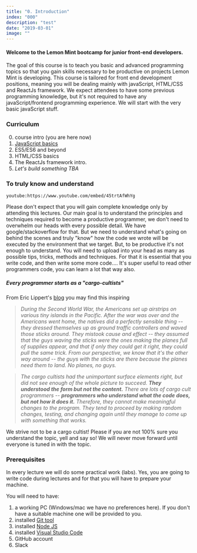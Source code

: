 ```yaml
---
title: "0. Introduction"
index: "000"
description: "test"
date: "2019-03-01"
image: ""
---
```


#### Welcome to the Lemon Mint bootcamp for junior front-end developers.

The goal of this course is to teach you basic and advanced programming topics so that you gain skills necessary to be productive on projects Lemon Mint is developing. This course is tailored for front end development positions, meaning you will be dealing mainly with javaScript, HTML/CSS and ReactJs framework. We expect attendees to have some previous programming knowledge, but it's not required to have any javaScript/frontend programming experience. We will start with the very basic javaScript stuff.

### Curriculum

0. course intro (you are here now)
1. [JavaScript basics](/posts/1_js_basic)
1. ES5/ES6 and beyond
1. HTML/CSS basics
1. The ReactJs framework intro.
1. _Let's build something TBA_

### To truly know and understand

`youtube:https://www.youtube.com/embed/45trtAfWhYg`

Please don't expect that you will gain complete knowledge only by attending this lectures. Our main goal is to understand the principles and techniques required to become a productive programmer, we don't need to overwhelm our heads with every possible detail. We have google/stackoverflow for that. But we need to understand what's going on behind the scenes and truly "know" how the code we wrote will be executed by the environment that we target.
But, to be productive it's not enough to understand. You will need to upload into your head as many as possible tips, tricks, methods and techniques. For that it is essential that you write code, and then write some more code.... It's super useful to read other programmers code, you can learn a lot that way also.

##### Every programmer starts as a "cargo-cultists"

From Eric Lippert's [blog](https://blogs.msdn.microsoft.com/ericlippert/2004/03/01/syntax-semantics-micronesian-cults-and-novice-programmers/) you may find this inspiring

> _During the Second World War, the Americans set up airstrips on various tiny islands in the Pacific. After the war was over and the Americans went home, the natives did a perfectly sensible thing -- they dressed themselves up as ground traffic controllers and waved those sticks around. They mistook cause and effect -- they assumed that the guys waving the sticks were the ones making the planes full of supplies appear, and that if only they could get it right, they could pull the same trick. From our perspective, we know that it's the other way around -- the guys with the sticks are there because the planes need them to land. No planes, no guys._

> _The cargo cultists had the unimportant surface elements right, but did not see enough of the whole picture to succeed. **They understood the form but not the content.** There are lots of cargo cult programmers -- **programmers who understand what the code does, but not how it does it.** Therefore, they cannot make meaningful changes to the program. They tend to proceed by making random changes, testing, and changing again until they manage to come up with something that works._

We strive not to be a cargo cultist! Please if you are not 100% sure you understand the topic, yell and say so! We will never move forward until everyone is tuned in with the topic.

### Prerequisites

In every lecture we will do some practical work (labs). Yes, you are going to write code during lectures and for that you will have to prepare your machine.

You will need to have:

1. a working PC (Windows/mac we have no preferences here). If you don't have a suitable machine one will be provided to you.
2. installed [Git tool](https://git-scm.com/downloads)
3. installed [Node JS](https://nodejs.org/en/)
4. installed [Visual Studio Code](https://code.visualstudio.com/Download)
5. GitHub account
6. Slack
